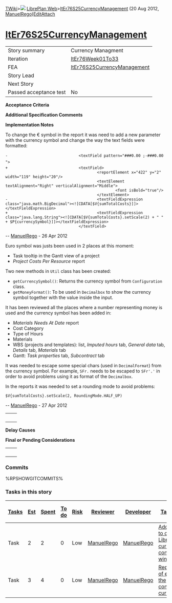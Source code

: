 [TWiki](/twiki/Main/WebHome)&gt;![](/twiki/TWiki/TWikiDocGraphics/web-bg-small.gif) [LibrePlan Web](/twiki/LibrePlan/WebHome)&gt;[ItEr76S25CurrencyManagement](http://wiki.libreplan-enterprise.com/twiki/LibrePlan/ItEr76S25CurrencyManagement "Topic revision: 4 (20 Aug 2012 - 09:50:19)") (20 Aug 2012, [ManuelRego](/twiki/Main/ManuelRego))[Edit](http://wiki.libreplan-enterprise.com/twiki/bin/edit/LibrePlan/ItEr76S25CurrencyManagement?t=1520337940 "Edit this topic text")[Attach](/twiki/bin/attach/LibrePlan/ItEr76S25CurrencyManagement "Attach an image or document to this topic")

 [ItEr76S25CurrencyManagement](/twiki/LibrePlan/ItEr76S25CurrencyManagement)
===================================================================================================================================



|                        |                                                                                      |
|------------------------|--------------------------------------------------------------------------------------|
| Story summary          | Currency Managment                                                                   |
| Iteration              | [ItEr76Week01To33](/twiki/LibrePlan/ItEr76Week01To33)                       |
| FEA                    | [ItEr76S25CurrencyManagement](/twiki/LibrePlan/ItEr76S25CurrencyManagement) |
| Story Lead             |                                                                                      |
| Next Story             |                                                                                      |
| Passed acceptance test | No                                                                                   |

**Acceptance Criteria**

**Additional Specification Comments**

**Implementation Notes**

To change the € symbol in the report it was need to add a new parameter with the currency symbol and change the way the text fields were formatted:

    -                               <textField pattern="###0.00 ;-###0.00 ">
    +                               <textField>
                                            <reportElement x="422" y="2" width="119" height="20"/>
                                            <textElement textAlignment="Right" verticalAlignment="Middle">
                                                    <font isBold="true"/>
                                            </textElement>
    -                                       <textFieldExpression class="java.math.BigDecimal"><![CDATA[$V{sumTotalCosts}]]></textFieldExpression>
    +                                       <textFieldExpression class="java.lang.String"><![CDATA[$V{sumTotalCosts}.setScale(2) + " " + $P{currencySymbol}]]></textFieldExpression>
                                    </textField>

-- [ManuelRego](/twiki/Main/ManuelRego) - 26 Apr 2012

Euro symbol was justs been used in 2 places at this moment:

-   Task tooltip in the Gantt view of a project
-   *Project Costs Per Resource* report

Two new methods in `Util` class has been created:

-   `getCurrencySymbol()`: Returns the currency symbol from `Configuration` class.
-   `getMoneyFormat()`: To be used in `Decimalbox` to show the currency symbol together with the value inside the input.

It has been reviewed all the places where a number representing money is used and the currency symbol has been added in:

-   *Materials Needs At Date* report
-   Cost Category
-   Type of Hours
-   Materials
-   WBS (projects and templates): list, *Imputed hours* tab, *General data* tab, *Details* tab, *Materials* tab
-   Gantt: *Task properties* tab, *Subcontract* tab

It was needed to escape some special chars (used in `DecimalFormat`) from the currency symbol. For example, `SFr.` needs to be escaped to `SFr'.'` in order to avoid problems using it as format of the `Decimalbox`.

In the reports it was needed to set a rounding mode to avoid problems:

    $V{sumTotalCosts}.setScale(2, RoundingMode.HALF_UP)

-- [ManuelRego](/twiki/Main/ManuelRego) - 27 Apr 2012

|     |     |
|-----|-----|
|     |     |

**Delay Causes**

**Final or Pending Considerations**

|     |     |
|-----|-----|
|     |     |

###  Commits

%RPSHOWGITCOMMITS%

###  Tasks in this story



| [Tasks](http://wiki.libreplan-enterprise.com/twiki/LibrePlan/ItEr76S25CurrencyManagement?sortcol=0;table=2;up=0#sorted_table "Sort by this column") | [Est](http://wiki.libreplan-enterprise.com/twiki/LibrePlan/ItEr76S25CurrencyManagement?sortcol=1;table=2;up=0#sorted_table "Sort by this column") | [Spent](http://wiki.libreplan-enterprise.com/twiki/LibrePlan/ItEr76S25CurrencyManagement?sortcol=2;table=2;up=0#sorted_table "Sort by this column") | [To do](http://wiki.libreplan-enterprise.com/twiki/LibrePlan/ItEr76S25CurrencyManagement?sortcol=3;table=2;up=0#sorted_table "Sort by this column") | [Risk](http://wiki.libreplan-enterprise.com/twiki/LibrePlan/ItEr76S25CurrencyManagement?sortcol=4;table=2;up=0#sorted_table "Sort by this column") | [Reviewer](http://wiki.libreplan-enterprise.com/twiki/LibrePlan/ItEr76S25CurrencyManagement?sortcol=5;table=2;up=0#sorted_table "Sort by this column") | [Developer](http://wiki.libreplan-enterprise.com/twiki/LibrePlan/ItEr76S25CurrencyManagement?sortcol=6;table=2;up=0#sorted_table "Sort by this column") | [Task Name](http://wiki.libreplan-enterprise.com/twiki/LibrePlan/ItEr76S25CurrencyManagement?sortcol=7;table=2;up=0#sorted_table "Sort by this column") | [Start Date](http://wiki.libreplan-enterprise.com/twiki/LibrePlan/ItEr76S25CurrencyManagement?sortcol=8;table=2;up=0#sorted_table "Sort by this column") | [Est End Date](http://wiki.libreplan-enterprise.com/twiki/LibrePlan/ItEr76S25CurrencyManagement?sortcol=9;table=2;up=0#sorted_table "Sort by this column") | [End Date](http://wiki.libreplan-enterprise.com/twiki/LibrePlan/ItEr76S25CurrencyManagement?sortcol=10;table=2;up=0#sorted_table "Sort by this column") |
|--------------------------------------------------------------------------------------------------------------------------------------------------------------|------------------------------------------------------------------------------------------------------------------------------------------------------------|--------------------------------------------------------------------------------------------------------------------------------------------------------------|--------------------------------------------------------------------------------------------------------------------------------------------------------------|-------------------------------------------------------------------------------------------------------------------------------------------------------------|-----------------------------------------------------------------------------------------------------------------------------------------------------------------|------------------------------------------------------------------------------------------------------------------------------------------------------------------|------------------------------------------------------------------------------------------------------------------------------------------------------------------|-------------------------------------------------------------------------------------------------------------------------------------------------------------------|---------------------------------------------------------------------------------------------------------------------------------------------------------------------|------------------------------------------------------------------------------------------------------------------------------------------------------------------|
| Task                                                                                                                                                         | 2                                                                                                                                                          | 2                                                                                                                                                            | 0                                                                                                                                                            | Low                                                                                                                                                         | [ManuelRego](/twiki/Main/ManuelRego)                                                                                                                   | [ManuelRego](/twiki/Main/ManuelRego)                                                                                                                    | [Add option to choose LibrePlan currency in configuration window](/twiki/LibrePlan/AnA09S19CurrencyManagement#TasK1)                                    |                                                                                                                                                                   |                                                                                                                                                                     |                                                                                                                                                                  |
| Task                                                                                                                                                         | 3                                                                                                                                                          | 4                                                                                                                                                            | 0                                                                                                                                                            | Low                                                                                                                                                         | [ManuelRego](/twiki/Main/ManuelRego)                                                                                                                   | [ManuelRego](/twiki/Main/ManuelRego)                                                                                                                    | [Replace use of euro for the configured currency](/twiki/LibrePlan/AnA09S19CurrencyManagement#TasK2)                                                    |                                                                                                                                                                   |                                                                                                                                                                     |                                                                                                                                                                  |


